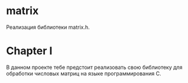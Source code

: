 # matrix

Реализация библиотеки matrix.h.

# Chapter I

В данном проекте тебе предстоит реализовать свою библиотеку для обработки числовых матриц на языке программирования С. 

